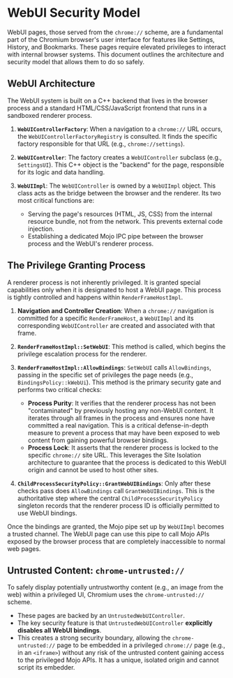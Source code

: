 # WebUI Security Model

WebUI pages, those served from the `chrome://` scheme, are a fundamental part of the Chromium browser's user interface for features like Settings, History, and Bookmarks. These pages require elevated privileges to interact with internal browser systems. This document outlines the architecture and security model that allows them to do so safely.

## WebUI Architecture

The WebUI system is built on a C++ backend that lives in the browser process and a standard HTML/CSS/JavaScript frontend that runs in a sandboxed renderer process.

1.  **`WebUIControllerFactory`**: When a navigation to a `chrome://` URL occurs, the `WebUIControllerFactoryRegistry` is consulted. It finds the specific factory responsible for that URL (e.g., `chrome://settings`).

2.  **`WebUIController`**: The factory creates a `WebUIController` subclass (e.g., `SettingsUI`). This C++ object is the "backend" for the page, responsible for its logic and data handling.

3.  **`WebUIImpl`**: The `WebUIController` is owned by a `WebUIImpl` object. This class acts as the bridge between the browser and the renderer. Its two most critical functions are:
    *   Serving the page's resources (HTML, JS, CSS) from the internal resource bundle, not from the network. This prevents external code injection.
    *   Establishing a dedicated Mojo IPC pipe between the browser process and the WebUI's renderer process.

## The Privilege Granting Process

A renderer process is not inherently privileged. It is granted special capabilities only when it is designated to host a WebUI page. This process is tightly controlled and happens within `RenderFrameHostImpl`.

1.  **Navigation and Controller Creation**: When a `chrome://` navigation is committed for a specific `RenderFrameHost`, a `WebUIImpl` and its corresponding `WebUIController` are created and associated with that frame.

2.  **`RenderFrameHostImpl::SetWebUI`**: This method is called, which begins the privilege escalation process for the renderer.

3.  **`RenderFrameHostImpl::AllowBindings`**: `SetWebUI` calls `AllowBindings`, passing in the specific set of privileges the page needs (e.g., `BindingsPolicy::kWebUi`). This method is the primary security gate and performs two critical checks:
    *   **Process Purity**: It verifies that the renderer process has not been "contaminated" by previously hosting any non-WebUI content. It iterates through all frames in the process and ensures none have committed a real navigation. This is a critical defense-in-depth measure to prevent a process that may have been exposed to web content from gaining powerful browser bindings.
    *   **Process Lock**: It asserts that the renderer process is locked to the specific `chrome://` site URL. This leverages the Site Isolation architecture to guarantee that the process is dedicated to this WebUI origin and cannot be used to host other sites.

4.  **`ChildProcessSecurityPolicy::GrantWebUIBindings`**: Only after these checks pass does `AllowBindings` call `GrantWebUIBindings`. This is the authoritative step where the central `ChildProcessSecurityPolicy` singleton records that the renderer process ID is officially permitted to use WebUI bindings.

Once the bindings are granted, the Mojo pipe set up by `WebUIImpl` becomes a trusted channel. The WebUI page can use this pipe to call Mojo APIs exposed by the browser process that are completely inaccessible to normal web pages.

## Untrusted Content: `chrome-untrusted://`

To safely display potentially untrustworthy content (e.g., an image from the web) within a privileged UI, Chromium uses the `chrome-untrusted://` scheme.

*   These pages are backed by an `UntrustedWebUIController`.
*   The key security feature is that `UntrustedWebUIController` **explicitly disables all WebUI bindings**.
*   This creates a strong security boundary, allowing the `chrome-untrusted://` page to be embedded in a privileged `chrome://` page (e.g., in an `<iframe>`) without any risk of the untrusted content gaining access to the privileged Mojo APIs. It has a unique, isolated origin and cannot script its embedder.